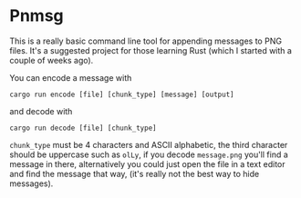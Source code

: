# Pnmsg

This is a really basic command line tool for appending messages to PNG files.
It's a suggested project for those learning Rust (which I started with a couple
of weeks ago).

You can encode a message with 
```
cargo run encode [file] [chunk_type] [message] [output]
```
and decode with
```
cargo run decode [file] [chunk_type]
```

`chunk_type` must be 4 characters and ASCII alphabetic, the third character
should be uppercase such as `olLy`, if you decode `message.png` you'll find
a message in there, alternatively you could just open the file in a text editor
and find the message that way, (it's really not the best way to hide messages).
